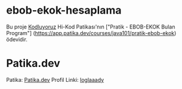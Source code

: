 # ebob-ekok-hesaplama

Bu proje [Kodluyoruz](https://www.kodluyoruz.org) Hi-Kod Patikası'nın ["Pratik - EBOB-EKOK Bulan Program"] (https://app.patika.dev/courses/java101/pratik-ebob-ekok) ödevidir.

# Patika.dev
Patika: [Patika.dev](https://www.patika.dev/tr)
Profil Linki: [loglaaady](https://app.patika.dev/loglaaady)
